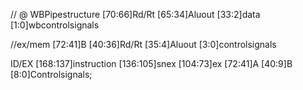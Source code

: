 // @ WBPipestructure
[70:66]Rd/Rt
[65:34]Aluout
[33:2]data
[1:0]wbcontrolsignals

//ex/mem 
[72:41]B
[40:36]Rd/Rt
[35:4]Aluout
[3:0]controlsignals

ID/EX
[168:137]instruction
[136:105]snex
[104:73]ex
[72:41]A
[40:9]B
[8:0]Controlsignals;



